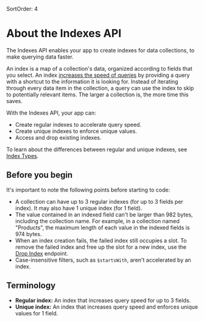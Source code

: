 SortOrder: 4
# About the Indexes API

The Indexes API enables your app to create indexes for data collections, to make querying data faster.

An index is a map of a collection's data, organized according to fields that you select. An index [increases the speed of queries](https://dev.wix.com/api/rest/wix-data/wix-data/indexes/indexes-and-query-speed) by providing a query with a shortcut to the information it is looking for. Instead of iterating through every data item in the collection, a query can use the index to skip to potentially relevant items. The larger a collection is, the more time this saves.

With the Indexes API, your app can:
- Create regular indexes to accelerate query speed.
- Create unique indexes to enforce unique values.
- Access and drop existing indexes.

To learn about the differences between regular and unique indexes, see [Index Types](https://dev.wix.com/api/rest/wix-data/wix-data/indexes/index-types).

## Before you begin

It's important to note the following points before starting to code:

- A collection can have up to 3 regular indexes (for up to 3 fields per index). It may also have 1 unique index (for 1 field).
- The value contained in an indexed field can't be larger than 982 bytes, including the collection name. For example, in a collection named "Products", the maximum length of each value in the indexed fields is 974 bytes.
- When an index creation fails, the failed index still occupies a slot. To remove the failed index and free up the slot for a new index, use the [Drop Index](https://dev.wix.com/api/rest/wix-data/wix-data/indexes/drop-index) endpoint.
- Case-insensitive filters, such as `$startsWith`, aren't accelerated by an index.

## Terminology

- **Regular index:** An index that increases query speed for up to 3 fields.
- **Unique index:** An index that increases query speed and enforces unique values for 1 field.